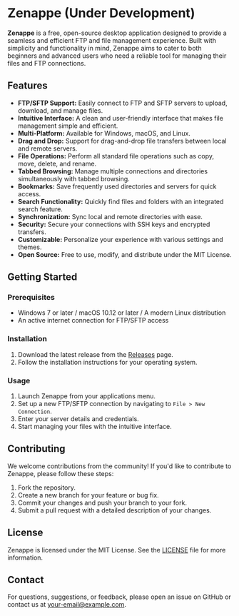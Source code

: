 # Zenappe (Under Development)

**Zenappe** is a free, open-source desktop application designed to provide a seamless and efficient FTP and file management experience. Built with simplicity and functionality in mind, Zenappe aims to cater to both beginners and advanced users who need a reliable tool for managing their files and FTP connections.

## Features

- **FTP/SFTP Support:** Easily connect to FTP and SFTP servers to upload, download, and manage files.
- **Intuitive Interface:** A clean and user-friendly interface that makes file management simple and efficient.
- **Multi-Platform:** Available for Windows, macOS, and Linux.
- **Drag and Drop:** Support for drag-and-drop file transfers between local and remote servers.
- **File Operations:** Perform all standard file operations such as copy, move, delete, and rename.
- **Tabbed Browsing:** Manage multiple connections and directories simultaneously with tabbed browsing.
- **Bookmarks:** Save frequently used directories and servers for quick access.
- **Search Functionality:** Quickly find files and folders with an integrated search feature.
- **Synchronization:** Sync local and remote directories with ease.
- **Security:** Secure your connections with SSH keys and encrypted transfers.
- **Customizable:** Personalize your experience with various settings and themes.
- **Open Source:** Free to use, modify, and distribute under the MIT License.

## Getting Started

### Prerequisites

- Windows 7 or later / macOS 10.12 or later / A modern Linux distribution
- An active internet connection for FTP/SFTP access

### Installation

1. Download the latest release from the [Releases](https://github.com/rezwanahmedsami/zenappe/releases) page.
2. Follow the installation instructions for your operating system.

### Usage

1. Launch Zenappe from your applications menu.
2. Set up a new FTP/SFTP connection by navigating to `File > New Connection`.
3. Enter your server details and credentials.
4. Start managing your files with the intuitive interface.

## Contributing

We welcome contributions from the community! If you'd like to contribute to Zenappe, please follow these steps:

1. Fork the repository.
2. Create a new branch for your feature or bug fix.
3. Commit your changes and push your branch to your fork.
4. Submit a pull request with a detailed description of your changes.

## License

Zenappe is licensed under the MIT License. See the [LICENSE](https://github.com/rezwanahmedsami/zenappe/blob/main/LICENSE) file for more information.

## Contact

For questions, suggestions, or feedback, please open an issue on GitHub or contact us at [your-email@example.com](mailto:rezwanahmodsami@gmail.com).